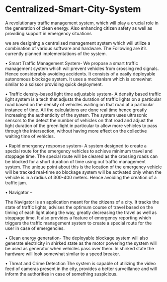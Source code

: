 # Centralized-Smart-City-System
A revolutionary traffic management system, which will play a crucial role in the generation of clean energy. Also enhancing citizen safety as well as providing support in emergency situations

we are designing a centralised management system which will utilize a combination of various software and hardware. The Following are it’s currently planned implementations of the system.

•	Smart Traffic Management System- 
We propose a smart traffic management system which will prevent vehicles from crossing red signals. Hence considerably avoiding accidents. It consists of a easily deployable autonomous blockage system. It uses a mechanism which is somewhat similar to a scissor providing quick deployment. 

•	Traffic density-based light time adjustable system- 
A density based traffic light system is a tech that adjusts the duration of traffic lights on a particular road based on the density of vehicles waiting on that road at a particular instance of time. All the calculations are done real time hence greatly increasing the authenticity of the system. The system uses ultrasonic sensors to the detect the number of vehicles on that road and adjust the light duration of the green light in particular to allow more vehicles to pass through the intersection, without having more effect on the collective waiting time of vehicles.

•	Rapid emergency response system- 
A system designed to create a special route for the emergency vehicles to achieve minimum travel and stoppage time. The special route will be cleared as the crossing roads can be blocked for a short duration of time using out traffic management system. The unique point about this is the location of the emergency vehicle will be tracked real-time so blockage system will be activated only when the vehicle is in a radius of 300-400 meters. Hence avoiding the creation of a traffic jam.

•	Navigator – 

The Navigator is an application meant for the citizens of a city. It tracks the state of traffic lights, advises the optimum course of travel based on the timing of each light along the way, greatly decreasing the travel as well as stoppage time. It also provides a feature of emergency reporting which triggers the traffic management system to create a special route for the user in case of emergencies.

•	Clean energy generation- 
The deployable blockage system will also generate electricity in shirked state as the motor powering the system will be used as generator when vehicles pass over them. In shirked state the hardware will look somewhat similar to a speed breaker. 

•	Threat and Crime Detection
The system is capable of utilizing the video feed of cameras present in the city, provides a better surveillance and will inform the authorities in case of something suspicious.
